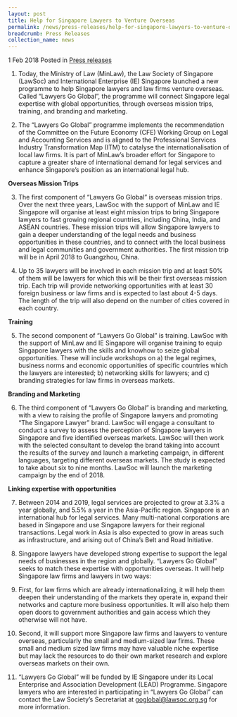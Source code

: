```yaml
---
layout: post
title: Help for Singapore Lawyers to Venture Overseas
permalink: /news/press-releases/help-for-singapore-lawyers-to-venture-overseas
breadcrumb: Press Releases
collection_name: news
---
```


1 Feb 2018 Posted in [Press releases](/news/press-releases)

1. Today, the Ministry of Law (MinLaw), the Law Society of Singapore (LawSoc) and International Enterprise (IE) Singapore launched a new programme to help Singapore lawyers and law firms venture overseas. Called “Lawyers Go Global”, the programme will connect Singapore legal expertise with global opportunities, through overseas mission trips, training, and branding and marketing. 

2. The “Lawyers Go Global” programme implements the recommendation of the Committee on the Future Economy (CFE) Working Group on Legal and Accounting Services and is aligned to the Professional Services Industry Transformation Map (ITM) to catalyse the internationalisation of local law firms. It is part of MinLaw’s broader effort for Singapore to capture a greater share of international demand for legal services and enhance Singapore’s position as an international legal hub.


**Overseas Mission Trips**

3. The first component of “Lawyers Go Global” is overseas mission trips. Over the next three years, LawSoc with the support of MinLaw and IE Singapore will organise at least eight mission trips to bring Singapore lawyers to fast growing regional countries, including China, India, and ASEAN countries. These mission trips will allow Singapore lawyers to gain a deeper understanding of the legal needs and business opportunities in these countries, and to connect with the local business and legal communities and government authorities. The first mission trip will be in April 2018 to Guangzhou, China.

4. Up to 35 lawyers will be involved in each mission trip and at least 50% of them will be lawyers for which this will be their first overseas mission trip. Each trip will provide networking opportunities with at least 30 foreign business or law firms and is expected to last about 4-5 days. The length of the trip will also depend on the number of cities covered in each country.

**Training**

5. The second component of “Lawyers Go Global” is training. LawSoc with the support of MinLaw and IE Singapore will organise training to equip Singapore lawyers with the skills and knowhow to seize global opportunities. These will include workshops on a) the legal regimes, business norms and economic opportunities of specific countries which the lawyers are interested; b) networking skills for lawyers; and c) branding strategies for law firms in overseas markets.

**Branding and Marketing**

6. The third component of “Lawyers Go Global” is branding and marketing, with a view to raising the profile of Singapore lawyers and promoting “The Singapore Lawyer” brand.  LawSoc will engage a consultant to conduct a survey to assess the perception of Singapore lawyers in Singapore and five identified overseas markets. LawSoc will then work with the selected consultant to develop the brand taking into account the results of the survey and launch a marketing campaign, in different languages, targeting different overseas markets. The study is expected to take about six to nine months. LawSoc will launch the marketing campaign by the end of 2018.

**Linking expertise with opportunities**

7. Between 2014 and 2019, legal services are projected to grow at 3.3% a year globally, and 5.5% a year in the Asia-Pacific region. Singapore is an international hub for legal services. Many multi-national corporations are based in Singapore and use Singapore lawyers for their regional transactions. Legal work in Asia is also expected to grow in areas such as infrastructure, and arising out of China’s Belt and Road Initiative.

 

8. Singapore lawyers have developed strong expertise to support the legal needs of businesses in the region and globally. “Lawyers Go Global” seeks to match these expertise with opportunities overseas. It will help Singapore law firms and lawyers in two ways:

 

9. First, for law firms which are already internationalizing, it will help them deepen their understanding of the markets they operate in, expand their networks and capture more business opportunities. It will also help them open doors to government authorities and gain access which they otherwise will not have. 

 

10. Second, it will support more Singapore law firms and lawyers to venture overseas, particularly the small and medium-sized law firms. These small and medium sized law firms may have valuable niche expertise but may lack the resources to do their own market research and explore overseas markets on their own.        

 

11. “Lawyers Go Global” will be funded by IE Singapore under its Local Enterprise and Association Development (LEAD) Programme. Singapore lawyers who are interested in participating in “Lawyers Go Global” can contact the Law Society’s Secretariat at goglobal@lawsoc.org.sg for more information.   

